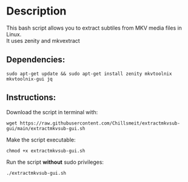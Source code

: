# Description

This bash script allows you to extract subtiles from MKV media files in Linux.<br>
It uses zenity and mkvextract <br>

## Dependencies:
```
sudo apt-get update && sudo apt-get install zenity mkvtoolnix mkvtoolnix-gui jq
```

## Instructions:

Download the script in terminal with:
```
wget https://raw.githubusercontent.com/Chillsmeit/extractmkvsub-gui/main/extractmkvsub-gui.sh
```
Make the script executable:
```
chmod +x extractmkvsub-gui.sh
```
Run the script **without** sudo privileges:
```
./extractmkvsub-gui.sh
```

